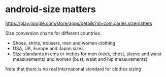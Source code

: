 android-size matters
====================
https://play.google.com/store/apps/details?id=com.carles.sizematters

Size conversion charts for different countries.

- Shoes, shirts, trousers, men and women clothing
- USA, UK, Europe and Japan sizes
- Size standards in cms or inches for men (neck, chest, sleeve and waist measurements) and women (bust, waist and hip measurements)

Note that there is no real international standard for clothes sizing